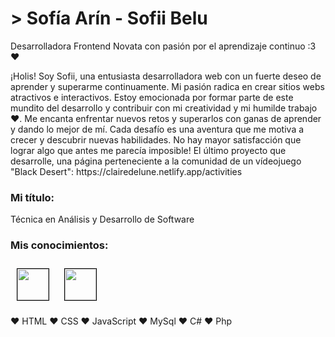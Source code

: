 <h1>> Sofía Arín - Sofii Belu </h1

<h2> Desarrolladora Frontend Novata con pasión por el aprendizaje continuo :3 ❤️ </h2>

<p>¡Holis! Soy Sofii, una entusiasta desarrolladora web con un fuerte deseo de aprender y superarme continuamente. Mi pasión radica en crear sitios webs atractivos e interactivos. Estoy emocionada por formar parte de este mundito del desarrollo y contribuir con mi creatividad y mi humilde trabajo ❤️. 
Me encanta enfrentar nuevos retos y superarlos con ganas de aprender y dando lo mejor de mí. Cada desafío es una aventura que me motiva a crecer y descubrir nuevas habilidades. No hay mayor satisfacción que lograr algo que antes me parecía imposible! 
El último proyecto que desarrolle, una página perteneciente a la comunidad de un vídeojuego "Black Desert": https://clairedelune.netlify.app/activities </p>

### Mi título:
Técnica en Análisis y Desarrollo de Software
### Mis conocimientos:
<img src= "https://media.discordapp.net/attachments/1113974541388107917/1217708446456221766/images.png?ex=6605025d&is=65f28d5d&hm=b074e19a123921060672680c7cb06fcb84d65002b2741c92b206032664714345&=&format=webp&quality=lossless" style="width: 50px; border: 1px solid black; margin: 10px;">
<img src= "https://media.discordapp.net/attachments/1113974541388107917/1217709650494095360/1452px-CSS3_logo_and_wordmark.png?ex=6605037c&is=65f28e7c&hm=a9b8549ce4737764b9bb7b0318eef35ea2572f03f5494bc1244ead0d64f480f6&=&format=webp&quality=lossless&width=498&height=702" style="width: 50px; border: 1px solid black; margin: 10px;">



♥ HTML 
♥ CSS 
♥ JavaScript
♥ MySql
♥ C#
♥ Php
<!--
**SofiiBelu/SofiiBelu** is a ✨ _special_ ✨ repository because its `README.md` (this file) appears on your GitHub profile.

Here are some ideas to get you started:

- 🔭 I’m currently working on ...
- 🌱 I’m currently learning ...
- 👯 I’m looking to collaborate on ...
- 🤔 I’m looking for help with ...
- 💬 Ask me about ...
- 📫 How to reach me: ...
- 😄 Pronouns: ...
- ⚡ Fun fact: ...
-->


